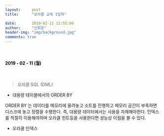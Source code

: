 ```yaml
---
layout:     post
title:      "오라클 교육 1일차"

date:       2019-02-11 12:55:00
author:     "신희준"
header-img: "img/background.jpg"
comments: true
---
```


<head>
 <meta property="og:type" content="오라클">
 <meta property="og:title" content="오라클">
 <meta property="og:description" content="오라클">
 <meta property="og:url" content="http://shj7242.github.io/2018/09/23/C5/">

 <meta name="twitter:card" content="오라클">
  <meta name="twitter:title" content="오라클">
  <meta name="twitter:description" content="오라클">
  <meta name="FACEBOOK:domain" content="http://shj7242.github.io/2018/09/23/C5/">
  <meta name="facebook:card" content="오라클">
   <meta name="facebook:title" content="오라클">
   <meta name="facebook:description" content="오라클">
   <meta name="facebook:domain" content="http://shj7242.github.io/2018/09/23/C4/">


 </head>

<br>
<H4 style ="font-weight:bold; color:black;"> </H4>

<H4 style ="font-weight:bold; color : black">2019 - 02 - 11 (월)</H4>
<br>

> 오라클 SQL (DML)


* 대용량 테이블에서의 ORDER BY

ORDER BY 는 데이터를 메모리에 올려놓고 소트를 진행하고 메모리 공간이 부족하면 디스크에 놓고 정렬을 수행한다.
즉, 대용량 데이터에서는 사용을 자제해야한다. 인덱스를 적절히 이용해야하며 오라클 힌트등을 사용한다면 성능상 이점을 볼 수 있다.


* 오라클 인덱스
